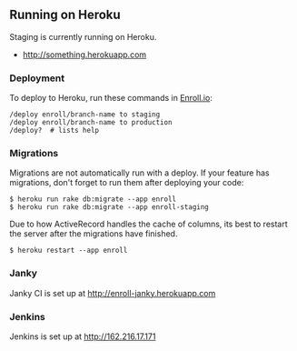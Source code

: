 ## Running on Heroku

Staging is currently running on Heroku.

* http://something.herokuapp.com

### Deployment

To deploy to Heroku, run these commands in [Enroll.io][chat]:

    /deploy enroll/branch-name to staging
    /deploy enroll/branch-name to production
    /deploy?  # lists help

### Migrations

Migrations are not automatically run with a deploy. If your feature has
migrations, don't forget to run them after deploying your code:

    $ heroku run rake db:migrate --app enroll
    $ heroku run rake db:migrate --app enroll-staging

Due to how ActiveRecord handles the cache of columns, its best to restart the
server after the migrations have finished.

    $ heroku restart --app enroll

### Janky

Janky CI is set up at http://enroll-janky.herokuapp.com

### Jenkins

Jenkins is set up at http://162.216.17.171

[chat]: https://launchwise.campfirenow.com/room/564908
